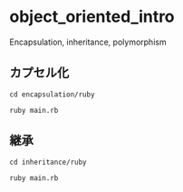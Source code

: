# object_oriented_intro
Encapsulation, inheritance, polymorphism

## カプセル化
```
cd encapsulation/ruby
```
```
ruby main.rb
```

## 継承
```
cd inheritance/ruby
```
```
ruby main.rb
```
